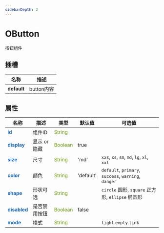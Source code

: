 ```yaml
---
sidebarDepth: 2
---
```


# OButton

按钮组件 


## 插槽

<div class="content-table-wrap">
<div class="content-table slots-table">

| <span>名称</span> |<span>描述</span>  |
| ------------- |------------  |
| **default**   |button内容    |
    
</div>
</div>



## 属性

<div class="content-table-wrap">
<div class="content-table props-table">

| <span>名称</span>                                 |<span>描述</span> |<span>类型</span>                                                                 |<span>默认值</span> |<span>可选值</span>                                     |
| ------------------------------------------------- |-------------- |--------------------------------------------------------------------------------- |----------- |------------------------------------------------------  |
| <span style="color:#1867c0">**id**</span>         |组件ID         |<span style="white-space:nowrap"><span style="color:#690">String</span></span>    |            |                                                        |
| <span style="color:#1867c0">**display**</span>    |显示 or 隐藏   |<span style="white-space:nowrap"><span style="color:#690">Boolean</span></span>   |true        |                                                        |
| <span style="color:#1867c0">**size**</span>       |尺寸           |<span style="white-space:nowrap"><span style="color:#690">String</span></span>    |'md'        |`xxs`, `xs`, `sm`, `md`, `lg`, `xl`, `xxl`              |
| <span style="color:#1867c0">**color**</span>      |颜色           |<span style="white-space:nowrap"><span style="color:#690">String</span></span>    |'default'   |`default`, `primary`, `success`, `warning`, `danger`    |
| <span style="color:#1867c0">**shape**</span>      |形状可选       |<span style="white-space:nowrap"><span style="color:#690">String</span></span>    |            |`circle` 圆形, `square` 正方形, `ellipse` 椭圆形        |
| <span style="color:#1867c0">**disabled**</span>   |是否禁用按钮   |<span style="white-space:nowrap"><span style="color:#690">Boolean</span></span>   |false       |                                                        |
| <span style="color:#1867c0">**mode**</span>       |模式           |<span style="white-space:nowrap"><span style="color:#690">String</span></span>    |            |`light` `empty` `link`                                  |

</div>
</div>




